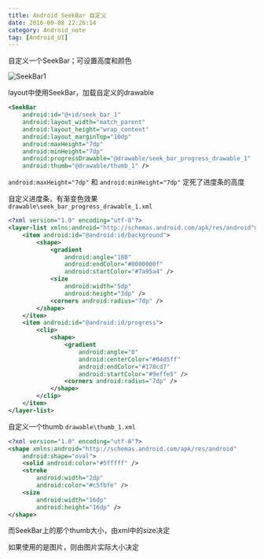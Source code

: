 ```yaml
---
title: Android SeekBar 自定义
date: 2016-09-08 22:26:14
category: Android_note
tag: [Android_UI]
---
```


自定义一个SeekBar；可设置高度和颜色

![SeekBar1](https://raw.githubusercontent.com/RustFisher/RustNotes/master/Android_note/pics/seek_bar_green.png)

layout中使用SeekBar，加载自定义的drawable
```xml
<SeekBar
    android:id="@+id/seek_bar_1"
    android:layout_width="match_parent"
    android:layout_height="wrap_content"
    android:layout_marginTop="10dp"
    android:maxHeight="7dp"
    android:minHeight="7dp"
    android:progressDrawable="@drawable/seek_bar_progress_drawable_1"
    android:thumb="@drawable/thumb_1" />
```
`android:maxHeight="7dp"` 和 `android:minHeight="7dp"` 定死了进度条的高度

自定义进度条，有渐变色效果  
`drawable\seek_bar_progress_drawable_1.xml`
```xml
<?xml version="1.0" encoding="utf-8"?>
<layer-list xmlns:android="http://schemas.android.com/apk/res/android">
    <item android:id="@android:id/background">
        <shape>
            <gradient
                android:angle="180"
                android:endColor="#0000000f"
                android:startColor="#7a95a4" />
            <size
                android:width="5dp"
                android:height="3dp" />
            <corners android:radius="7dp" />
        </shape>
    </item>
    <item android:id="@android:id/progress">
        <clip>
            <shape>
                <gradient
                    android:angle="0"
                    android:centerColor="#04d5ff"
                    android:endColor="#178cd7"
                    android:startColor="#9effe5" />
                <corners android:radius="7dp" />
            </shape>
        </clip>
    </item>
</layer-list>
```

自定义一个thumb `drawable\thumb_1.xml`
```xml
<?xml version="1.0" encoding="utf-8"?>
<shape xmlns:android="http://schemas.android.com/apk/res/android"
    android:shape="oval">
    <solid android:color="#5fffff" />
    <stroke
        android:width="2dp"
        android:color="#c5fbfe" />
    <size
        android:width="16dp"
        android:height="16dp" />
</shape>
```
而SeekBar上的那个thumb大小，由xml中的size决定

如果使用的是图片，则由图片实际大小决定

